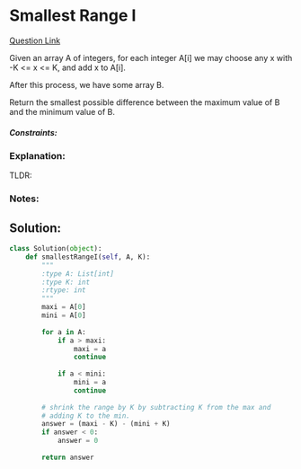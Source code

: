 # Smallest Range I

[Question Link](https://leetcode.com/problems/smallest-range-i/)  

Given an array A of integers, for each integer A[i] we may choose any x with -K <= x <= K, and add x to A[i].  

After this process, we have some array B.  

Return the smallest possible difference between the maximum value of B and the minimum value of B.  


##### Constraints:

### Explanation:
TLDR: 

### Notes:


## Solution:
```Python
class Solution(object):
    def smallestRangeI(self, A, K):
        """
        :type A: List[int]
        :type K: int
        :rtype: int
        """        
        maxi = A[0]
        mini = A[0]
        
        for a in A:
            if a > maxi:
                maxi = a
                continue
                
            if a < mini:
                mini = a
                continue
        
        # shrink the range by K by subtracting K from the max and 
        # adding K to the min. 
        answer = (maxi - K) - (mini + K)
        if answer < 0:
        	answer = 0
        
        return answer
```